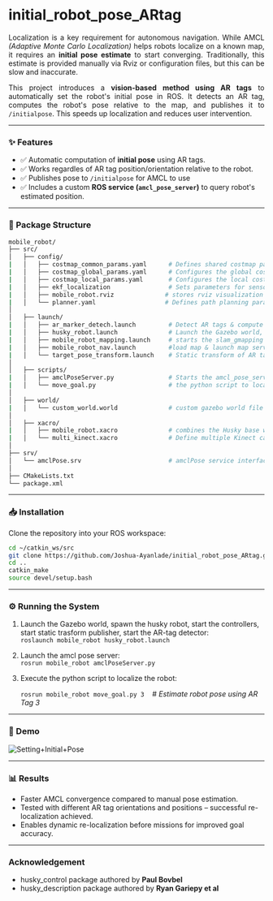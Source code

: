 # initial_robot_pose_ARtag

<p align="justify">
Localization is a key requirement for autonomous navigation. While AMCL <i>(Adaptive Monte Carlo Localization)</i> helps robots localize on a known map, it requires an <b>initial pose estimate</b> to start converging. Traditionally, this estimate is provided manually via Rviz or configuration files, but this can be slow and inaccurate.
</p>
<p align="justify">
This project introduces a <b>vision-based method using AR tags</b> to automatically set the robot's initial pose in ROS. It detects an AR tag, computes the robot's pose relative to the map, and publishes it to <code>/initialpose</code>. This speeds up localization and reduces user intervention.
</p>

---

### ✨ Features
- ✅ Automatic computation of **initial pose** using AR tags.
- ✅ Works regardles of AR tag position/orientation relative to the robot.
- ✅ Publishes pose to `/initialpose` for AMCL to use
- ✅ Includes a custom **ROS service (`amcl_pose_server`)** to query robot's estimated position.

---

### 📂 Package Structure
```bash
mobile_robot/
├── src/  
│   ├── config/         
|   │   ├── costmap_common_params.yaml      # Defines shared costmap parameters  
|   │   ├── costmap_global_params.yaml      # Configures the global costmap for long-term path planning
|   │   ├── costmap_local_params.yaml       # Configures the local costmap for real-time obstacle avoidance  
|   │   ├── ekf_localization                # Sets parameters for sensor fusion using an extended kalman filter
|   │   ├── mobile_robot.rviz              # stores rviz visualization settings for the robot and its environment
|   │   └── planner.yaml                   # Defines path planning parameters
│   
│   ├── launch/            
|   │   ├── ar_marker_detech.launch         # Detect AR tags & compute poses wrt base link  
|   │   ├── husky_robot.launch              # Launch the Gazebo world, spawn the husky robot, start the controllers, start static trasform publisher, start the AR-tag detector
|   │   ├── mobile_robot_mapping.launch     # starts the slam_gmapping node for SLAM  
|   │   ├── mobile_robot_nav.launch         #load map & launch map server, launch amcl and move_base
|   │   └── target_pose_transform.launch    # Static transform of AR tag frames (linear & rotational) 
│
│   ├── scripts/            
|   │   ├── amclPoseServer.py               # Starts the amcl_pose_server service, returns the robot's pose estimate
|   │   └── move_goal.py                    # the python script to localize the robot
│
│   ├── world/            
|   │   └── custom_world.world              # custom gazebo world file
│
│   ├── xacro/             
|   │   ├── mobile_robot.xacro              # combines the Husky base with a kinect camera mounted on it
|   │   └── multi_kinect.xacro              # Define multiple Kinect camera models  
│
├── srv/                                  
│   └── amclPose.srv                        # amclPose service interface
│
├── CMakeLists.txt                            
└── package.xml

```

---

### 📥 Installation
Clone the repository into your ROS workspace:
```bash
cd ~/catkin_ws/src
git clone https://github.com/Joshua-Ayanlade/initial_robot_pose_ARtag.git
cd ..
catkin_make
source devel/setup.bash
```

---
### ⚙️ Running the System
   
1. Launch the Gazebo world, spawn the husky robot, start the controllers, start static trasform publisher, start the AR-tag detector:  
   `roslaunch mobile_robot husky_robot.launch`

2. Launch the amcl pose server:  
   `rosrun mobile_robot amclPoseServer.py`

3. Execute the python script to localize the robot:
   
   `rosrun mobile_robot move_goal.py 3`&nbsp;&nbsp;&nbsp;&nbsp;# *Estimate robot pose using AR Tag 3* 

---
### 🎥 Demo
![Setting+Initial+Pose](https://github.com/user-attachments/assets/80a1af2f-8d2e-4e95-973e-8223f586e352)


---
### 📊 Results
- Faster AMCL convergence compared to manual pose estimation.
- Tested with different AR tag orientations and positions – successful re-localization achieved.
- Enables dynamic re-localization before missions for improved goal accuracy.
  
---
### Acknowledgement
- husky_control package authored by **Paul Bovbel**
- husky_description package authored by **Ryan Gariepy et al**
